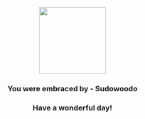 <p align="center">
    <img src="https://raw.githubusercontent.com/PokeAPI/sprites/master/sprites/pokemon/185.png" width="150" height="150">
</p>
<h3 align="center">You were embraced by - <b>Sudowoodo</b></h3>
<h3 align="center">Have a wonderful day!</h3>
